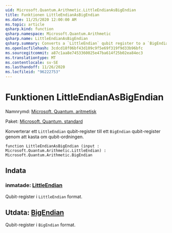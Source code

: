 ```yaml
---
uid: Microsoft.Quantum.Arithmetic.LittleEndianAsBigEndian
title: Funktionen LittleEndianAsBigEndian
ms.date: 11/25/2020 12:00:00 AM
ms.topic: article
qsharp.kind: function
qsharp.namespace: Microsoft.Quantum.Arithmetic
qsharp.name: LittleEndianAsBigEndian
qsharp.summary: Converts a `LittleEndian` qubit register to a `BigEndian` qubit register by reversing the qubit ordering.
ms.openlocfilehash: 3cdcd18f06bf43d109c9f5e69f319f9d33b96bfc
ms.sourcegitcommit: a87c1aa8e7453360025e47ba614f25b02ea84ec3
ms.translationtype: MT
ms.contentlocale: sv-SE
ms.lasthandoff: 11/26/2020
ms.locfileid: "96222753"
---
```

# <a name="littleendianasbigendian-function"></a>Funktionen LittleEndianAsBigEndian

Namnrymd: [Microsoft. Quantum. aritmetisk](xref:Microsoft.Quantum.Arithmetic)

Paket: [Microsoft. Quantum. standard](https://nuget.org/packages/Microsoft.Quantum.Standard)


Konverterar ett `LittleEndian` qubit-register till ett `BigEndian` qubit-register genom att kasta om qubit-ordningen.

```qsharp
function LittleEndianAsBigEndian (input : Microsoft.Quantum.Arithmetic.LittleEndian) : Microsoft.Quantum.Arithmetic.BigEndian
```


## <a name="input"></a>Indata

### <a name="input--littleendian"></a>inmatade: [LittleEndian](xref:Microsoft.Quantum.Arithmetic.LittleEndian)

Qubit-register i `LittleEndian` format.



## <a name="output--bigendian"></a>Utdata: [BigEndian](xref:Microsoft.Quantum.Arithmetic.BigEndian)

Qubit-register i `BigEndian` format.